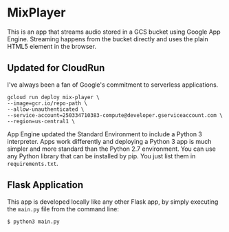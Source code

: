 # MixPlayer

This is an app that streams audio stored in a GCS bucket using Google App Engine. Streaming happens from the bucket directly and uses the plain HTML5 element in the browser.

## Updated for CloudRun

I've always been a fan of Google's commitment to serverless applications. 

```console
gcloud run deploy mix-player \
--image=gcr.io/repo-path \
--allow-unauthenticated \
--service-account=250334710383-compute@developer.gserviceaccount.com \
--region=us-central1 \
````

App Engine updated the Standard Environment to include a Python 3 interpreter. Apps work differently and deploying a Python 3 app is much simpler and more standard than the Python 2.7 environment. You can use any Python library that can be installed by pip. You just list them in `requirements.txt`. 

## Flask Application 

This app is developed locally like any other Flask app, by simply executing the `main.py` file from the command line:

```
$ python3 main.py 
```

